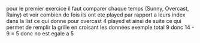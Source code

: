 pour le premier exercice il faut comparer chaque temps (Sunny, Overcast, Rainy) et voir combien de fois ils ont ete
played par rapport a leurs index dans la list
ce qui donne pour overcast 4 played et ainsi de suite ce qui permet de remplir la grille en croisant les données exemple
total 9 donc 14 - 9 = 5 donc no est egale a 5